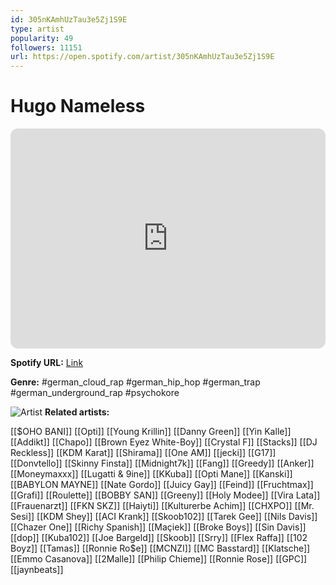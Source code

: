 ```yaml
---
id: 305nKAmhUzTau3e5Zj1S9E
type: artist
popularity: 49
followers: 11151
url: https://open.spotify.com/artist/305nKAmhUzTau3e5Zj1S9E
---
```

# Hugo Nameless

<iframe style="border-radius:12px" src="https://open.spotify.com/embed/artist/305nKAmhUzTau3e5Zj1S9E" width="100%" height="352" frameBorder="0" allowfullscreen="" allow="autoplay; clipboard-write; encrypted-media; fullscreen; picture-in-picture" loading="lazy"></iframe>

**Spotify URL:** [Link](https://open.spotify.com/artist/305nKAmhUzTau3e5Zj1S9E)

**Genre:**  #german_cloud_rap #german_hip_hop #german_trap #german_underground_rap #psychokore

![Artist](https://i.scdn.co/image/ab6761610000e5eb210d82f3ef883c8e4823a9bb)
**Related artists:**

[[$OHO BANI]]
[[Opti]]
[[Young Krillin]]
[[Danny Green]]
[[Yin Kalle]]
[[Addikt]]
[[Chapo]]
[[Brown Eyez White-Boy]]
[[Crystal F]]
[[Stacks]]
[[DJ Reckless]]
[[KDM Karat]]
[[Shirama]]
[[One AM]]
[[jecki]]
[[G17]]
[[Donvtello]]
[[Skinny Finsta]]
[[Midnight7k]]
[[Fang]]
[[Greedy]]
[[Anker]]
[[Moneymaxxx]]
[[Lugatti & 9ine]]
[[KKuba]]
[[Opti Mane]]
[[Kanski]]
[[BABYLON MAYNE]]
[[Nate Gordo]]
[[Juicy Gay]]
[[Feind]]
[[Fruchtmax]]
[[Grafi]]
[[Roulette]]
[[BOBBY SAN]]
[[Greeny]]
[[Holy Modee]]
[[Vira Lata]]
[[Frauenarzt]]
[[FKN SKZ]]
[[Haiyti]]
[[Kulturerbe Achim]]
[[CHXPO]]
[[Mr. Sesi]]
[[KDM Shey]]
[[ACI Krank]]
[[Skoob102]]
[[Tarek Gee]]
[[Nils Davis]]
[[Chazer One]]
[[Richy Spanish]]
[[Maçiek]]
[[Broke Boys]]
[[Sin Davis]]
[[dop]]
[[Kuba102]]
[[Joe Bargeld]]
[[Skoob]]
[[Srry]]
[[Flex Raffa]]
[[102 Boyz]]
[[Tamas]]
[[Ronnie Ro$e]]
[[MCNZI]]
[[MC Basstard]]
[[Klatsche]]
[[Emmo Casanova]]
[[2Malle]]
[[Philip Chieme]]
[[Ronnie Rose]]
[[GPC]]
[[jaynbeats]]
